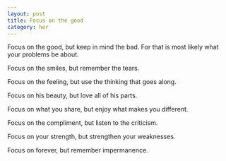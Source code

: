 ```yaml
---
layout: post
title: Focus on the good
category: her
---
```

Focus on the good, but keep in mind the bad. For that is most likely what your problems be about.

Focus on the smiles, but remember the tears.

Focus on the feeling, but use the thinking that goes along. 

Focus on his beauty, but love all of his parts.

Focus on what you share, but enjoy what makes you different.

Focus on the compliment, but listen to the criticism.

Focus on your strength, but strengthen your weaknesses.

Focus on forever, but remember impermanence. 
